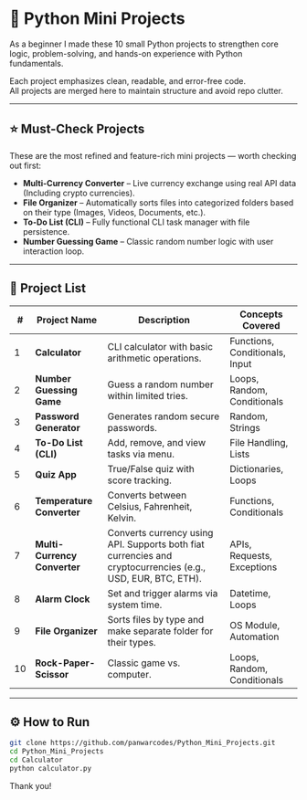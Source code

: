 # 🐍 Python Mini Projects

As a beginner I made these 10 small Python projects to strengthen core logic, problem-solving, and hands-on experience with Python fundamentals.

Each project emphasizes clean, readable, and error-free code.  
All projects are merged here to maintain structure and avoid repo clutter.

---

## ⭐ Must-Check Projects
These are the most refined and feature-rich mini projects — worth checking out first:
- **Multi-Currency Converter** – Live currency exchange using real API data (Including crypto currencies).
- **File Organizer** – Automatically sorts files into categorized folders based on their type (Images, Videos, Documents, etc.).
- **To-Do List (CLI)** – Fully functional CLI task manager with file persistence.
- **Number Guessing Game** – Classic random number logic with user interaction loop.

---

## 📁 Project List

| # | Project Name | Description | Concepts Covered |
|---|---------------|--------------|------------------|
| 1 | **Calculator** | CLI calculator with basic arithmetic operations. | Functions, Conditionals, Input |
| 2 | **Number Guessing Game** | Guess a random number within limited tries. | Loops, Random, Conditionals |
| 3 | **Password Generator** | Generates random secure passwords. | Random, Strings |
| 4 | **To-Do List (CLI)** | Add, remove, and view tasks via menu. | File Handling, Lists |
| 5 | **Quiz App** | True/False quiz with score tracking. | Dictionaries, Loops |
| 6 | **Temperature Converter** | Converts between Celsius, Fahrenheit, Kelvin. | Functions, Conditionals |
| 7 | **Multi-Currency Converter** | Converts currency using API. Supports both fiat currencies and cryptocurrencies (e.g., USD, EUR, BTC, ETH).  | APIs, Requests, Exceptions |
| 8 | **Alarm Clock** | Set and trigger alarms via system time. | Datetime, Loops |
| 9 | **File Organizer** | Sorts files by type and make separate folder for their types. | OS Module, Automation |
| 10 | **Rock-Paper-Scissor** | Classic game vs. computer. | Loops, Random, Conditionals |

---

## ⚙️ How to Run
```bash
git clone https://github.com/panwarcodes/Python_Mini_Projects.git
cd Python_Mini_Projects
cd Calculator
python calculator.py
```
Thank you!
